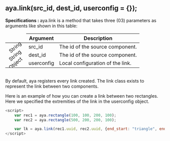 ## aya.link(src_id, dest_id, userconfig = {});

<style>
.empty-space{
    visibility:hidden;
    display:inline-block;
    border:none;
}
.table_1 .thead-row {
    border-top:none;
}
.type_style{
    transform:rotate(-40deg);
}
</style>
<body>
<b>Specifications : </b>  aya.link is a method that takes three (03) parameters as arguments like shown in this table:

<table class='table_1'>
    <thead>
    <tr class="thead-row">
        <th class="empty-space"></th>
        <th>Argument</th>
        <th>Description</th>
    </tr>
    </thead>
    <tbody>
    <tr>
        <td class="type_style">String</td>
        <td>src_id</td>
        <td>The id of the source component.</td>
    </tr>
    <tr>
        <td class="type_style">String</td>
        <td>dest_id</td>
        <td>The id of the source component.</td>
    </tr>
     <tr>
        <td class="type_style">Object</td>
        <td>userconfig</td>
        <td>Local configuration of the link.</td>
    </tr>
    </tbody>
</table>
</body>

<br/>
By default, aya registers every link created.
The link class exists to represent the link between two components.

Here is an example of how you can create a link between two rectangles.
Here we specified the extremities of the link in the userconfig object.

```js
<script>
    var rec1 = aya.rectangle(100, 100, 200, 100);
    var rec2 = aya.rectangle(500, 200, 200, 100);

    var lk = aya.link(rec1.uuid, rec2.uuid, {end_start: "triangle", end_dest: "triangle"});
</script>
```